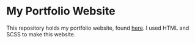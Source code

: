 # My Portfolio Website

This repository holds my portfolio website, found [here](https://www.benmorrison.me). I used HTML and SCSS to make this website.

